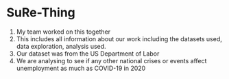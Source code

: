 # SuRe-Thing
1. My team worked on this together
2. This includes all information about our work including the datasets used, data exploration, analysis used.
3. Our dataset was from the US Department of Labor
4. We are analysing to see if any other national crises or events affect  unemployment as much as COVID-19 in 2020